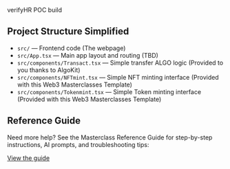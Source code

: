 verifyHR POC build

## Project Structure Simplified

- `src/` — Frontend code (The webpage)
- `src/App.tsx` — Main app layout and routing (TBD)
- `src/components/Transact.tsx` — Simple transfer ALGO logic (Provided to you thanks to AlgoKit)
- `src/components/NFTmint.tsx` — Simple NFT minting interface (Provided with this Web3 Masterclasses Template)
- `src/components/Tokenmint.tsx` — Simple Token minting interface (Provided with this Web3 Masterclasses Template)

## Reference Guide

Need more help? See the Masterclass Reference Guide for step-by-step instructions, AI prompts, and troubleshooting tips:

[View the guide](https://docs.google.com/document/d/19FHGLijTwKivy14KpNYaXVLxEI_Yo97ooaGj6CxZ1fA/edit?usp=sharing)

